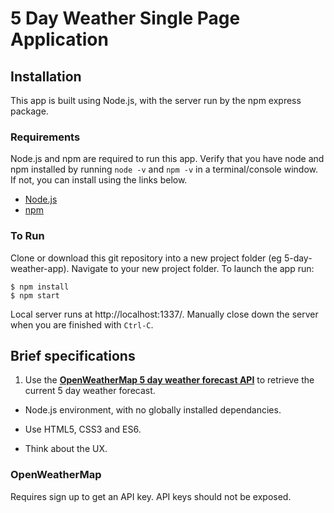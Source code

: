 # 5 Day Weather Single Page Application

## Installation

This app is built using Node.js, with the server run by the npm express package.

### Requirements
Node.js and npm are required to run this app. Verify that you have node and npm installed by running `node -v` and `npm -v` in a terminal/console window. If not, you can install using the links below.
* [Node.js](https://nodejs.org/en/download/)
* [npm](https://www.npmjs.com/get-npm)

### To Run

Clone or download this git repository into a new project folder (eg 5-day-weather-app). Navigate to your new project folder. To launch the app run:

```
$ npm install
$ npm start
```

Local server runs at http://localhost:1337/. Manually close down the server when you are finished with `Ctrl-C`.

## Brief specifications

1. Use the [**OpenWeatherMap 5 day weather forecast API**](http://openweathermap.org/forecast5) to retrieve the current 5 day weather forecast.

* Node.js environment, with no globally installed dependancies.

* Use HTML5, CSS3 and ES6.

* Think about the UX.

### OpenWeatherMap

Requires sign up to get an API key. API keys should not be exposed.
